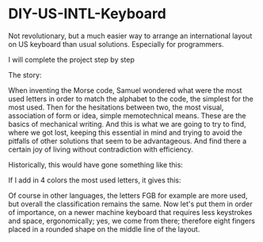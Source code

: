 # DIY-US-INTL-Keyboard
Not revolutionary, but a much easier way to arrange an international layout on US keyboard than usual solutions. Especially for programmers.

I will complete the project step by step

The story:

When inventing the Morse code, Samuel wondered what were the most used letters in order to match the alphabet to the code, the simplest for the most used. Then for the hesitations between two, the most visual, association of form or idea, simple memotechnical means.
These are the basics of mechanical writing. And this is what we are going to try to find, where we got lost, keeping this essential in mind and trying to avoid the pitfalls of other solutions that seem to be advantageous. And find there a certain joy of living without contradiction with efficiency.

Historically, this would have gone something like this:



If I add in 4 colors the most used letters, it gives this:



Of course in other languages, the letters FGB for example are more used, but overall the classification remains the same.
Now let's put them in order of importance, on a newer machine keyboard that requires less keystrokes and space, ergonomically; yes, we come from there; therefore eight fingers placed in a rounded shape on the middle line of the layout.
